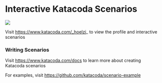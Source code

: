 # Interactive Katacoda Scenarios

[![](http://shields.katacoda.com/katacoda/_hoelzi_/count.svg)](https://www.katacoda.com/_hoelzi_ "Get your profile on Katacoda.com")

Visit https://www.katacoda.com/_hoelzi_ to view the profile and interactive scenarios

### Writing Scenarios
Visit https://www.katacoda.com/docs to learn more about creating Katacoda scenarios

For examples, visit https://github.com/katacoda/scenario-example
